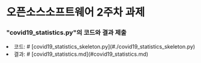 <h1>오픈소스소프트웨어  2주차 과제</h1>

<h3>"covid19_statistics.py"의 코드와 결과 제출</h3>
  <li>코드: # [covid19_statistics_skeleton.py](#./covid19_statistics_skeleton.py)</li>
  <li>결과: # [covid19_statistics.md](#covid19_statistics.md)</li>
